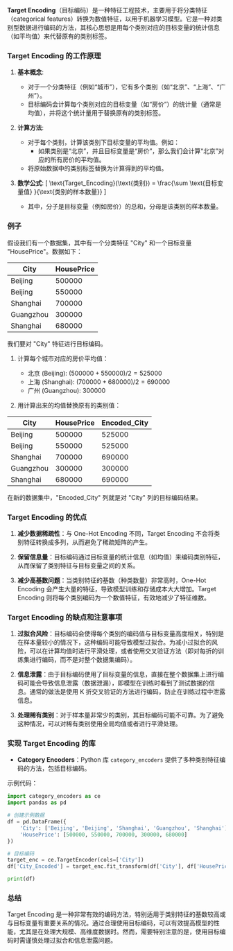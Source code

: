 **Target Encoding**（目标编码）是一种特征工程技术，主要用于将分类特征（categorical features）转换为数值特征，以用于机器学习模型。它是一种对类别型数据进行编码的方法，其核心思想是用每个类别对应的目标变量的统计信息（如平均值）来代替原有的类别标签。

### Target Encoding 的工作原理

1. **基本概念**:
   - 对于一个分类特征（例如“城市”），它有多个类别（如“北京”、“上海”、“广州”）。
   - 目标编码会计算每个类别对应的目标变量（如“房价”）的统计量（通常是均值），并将这个统计量用于替换原有的类别标签。
   
2. **计算方法**:
   - 对于每个类别，计算该类别下目标变量的平均值。例如：
     - 如果类别是“北京”，并且目标变量是“房价”，那么我们会计算“北京”对应的所有房价的平均值。
   - 将原始数据中的类别标签替换为计算得到的平均值。
   
3. **数学公式**:
   \[
   \text{Target\_Encoding}(\text{类别}) = \frac{\sum \text{目标变量值} }{\text{类别的样本数量}}
   \]
   - 其中，分子是目标变量（例如房价）的总和，分母是该类别的样本数量。

### 例子

假设我们有一个数据集，其中有一个分类特征 "City" 和一个目标变量 "HousePrice"。数据如下：

| City   | HousePrice |
|--------|------------|
| Beijing| 500000     |
| Beijing| 550000     |
| Shanghai| 700000    |
| Guangzhou| 300000   |
| Shanghai| 680000    |

我们要对 "City" 特征进行目标编码。

1. 计算每个城市对应的房价平均值：
   - 北京 (Beijing): $(500000 + 550000) / 2 = 525000$
   - 上海 (Shanghai): $(700000 + 680000) / 2 = 690000$
   - 广州 (Guangzhou): $300000$

2. 用计算出来的均值替换原有的类别值：

| City       | HousePrice | Encoded_City |
|------------|------------|--------------|
| Beijing    | 500000     | 525000       |
| Beijing    | 550000     | 525000       |
| Shanghai   | 700000     | 690000       |
| Guangzhou  | 300000     | 300000       |
| Shanghai   | 680000     | 690000       |

在新的数据集中，"Encoded_City" 列就是对 "City" 列的目标编码结果。

### Target Encoding 的优点

1. **减少数据稀疏性**：与 One-Hot Encoding 不同，Target Encoding 不会将类别特征转换成多列，从而避免了稀疏矩阵的产生。
   
2. **保留信息量**：目标编码通过目标变量的统计信息（如均值）来编码类别特征，从而保留了类别特征与目标变量之间的关系。

3. **减少高基数问题**：当类别特征的基数（种类数量）非常高时，One-Hot Encoding 会产生大量的特征，导致模型训练和存储成本大大增加。Target Encoding 则将每个类别编码为一个数值特征，有效地减少了特征维数。

### Target Encoding 的缺点和注意事项

1. **过拟合风险**：目标编码会使得每个类别的编码值与目标变量高度相关，特别是在样本量较小的情况下，这种编码可能导致模型过拟合。为减小过拟合的风险，可以在计算均值时进行平滑处理，或者使用交叉验证方法（即对每折的训练集进行编码，而不是对整个数据集编码）。

2. **信息泄露**：由于目标编码使用了目标变量的信息，直接在整个数据集上进行编码可能会导致信息泄露（数据泄漏），即模型在训练时看到了测试数据的信息。通常的做法是使用 K 折交叉验证的方法进行编码，防止在训练过程中泄露信息。

3. **处理稀有类别**：对于样本量非常少的类别，其目标编码可能不可靠。为了避免这种情况，可以对稀有类别使用全局均值或者进行平滑处理。

### 实现 Target Encoding 的库

- **Category Encoders**：Python 库 `category_encoders` 提供了多种类别特征编码的方法，包括目标编码。
  
示例代码：

```python
import category_encoders as ce
import pandas as pd

# 创建示例数据
df = pd.DataFrame({
    'City': ['Beijing', 'Beijing', 'Shanghai', 'Guangzhou', 'Shanghai'],
    'HousePrice': [500000, 550000, 700000, 300000, 680000]
})

# 目标编码
target_enc = ce.TargetEncoder(cols=['City'])
df['City_Encoded'] = target_enc.fit_transform(df['City'], df['HousePrice'])

print(df)
```

### 总结

Target Encoding 是一种非常有效的编码方法，特别适用于类别特征的基数较高或与目标变量有重要关系的情况。通过合理使用目标编码，可以有效提高模型的性能，尤其是在处理大规模、高维度数据时。然而，需要特别注意的是，使用目标编码时需谨慎处理过拟合和信息泄露问题。